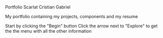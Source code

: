 Portfolio Scarlat Cristian Gabriel

My portfolio containing my projects, components and my resume

Start by clicking the "Begin" button
Click the arrow next to "Explore" to get the the menu with all the other information
